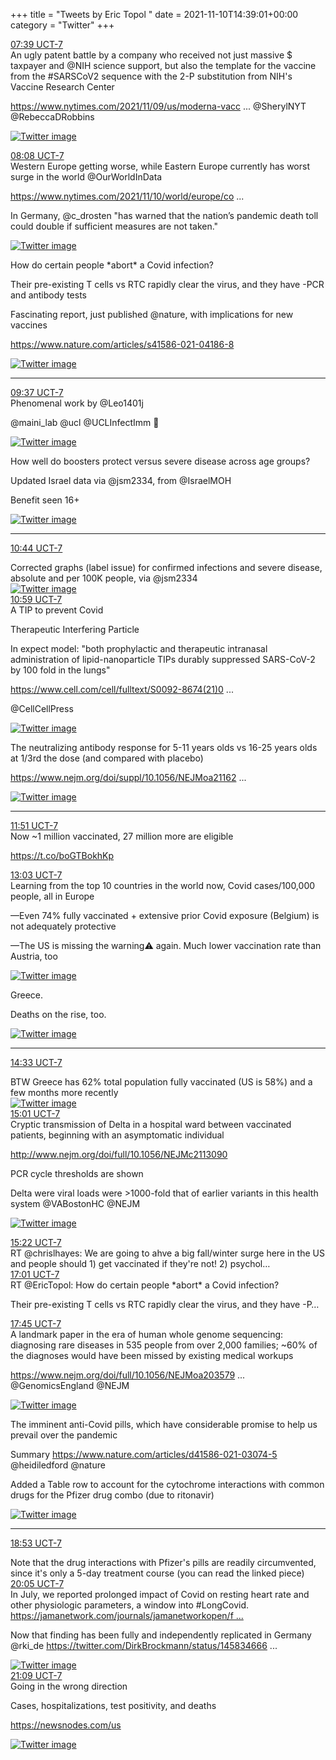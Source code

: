 +++
title = "Tweets by Eric Topol " 
date = 2021-11-10T14:39:01+00:00
category = "Twitter"
+++
<div class="tweet"> 
<div class="profile"> 
<a href="https://twitter.com/erictopol/status/1458444085333692417" target="_blank" rel="noreferer">07:39 UCT-7</a> 
</div> 
<div class="content"> 
An ugly patent battle by a company who received not just massive $ taxpayer and @NIH science support, but also the template for the vaccine from the #SARSCoV2 sequence with the 2-P substitution from NIH's Vaccine Research Center

<a href="https://www.nytimes.com/2021/11/09/us/moderna-vaccine-patent.html?searchResultPosition=1" target="_blank" rel="noreferer">https://www.nytimes.com/2021/11/09/us/moderna-vacc ...</a> 
 @SherylNYT @RebeccaDRobbins </div> 
<a href="/twitter/erictopol/images/FD1uhKQVIAUAD99.jpg"  ><img src="/twitter/erictopol/images/FD1uhKQVIAUAD99.jpg" alt="Twitter image" ></img></a></div> 
<div class="tweet"> 
<div class="profile"> 
<a href="https://twitter.com/erictopol/status/1458451549139587072" target="_blank" rel="noreferer">08:08 UCT-7</a> 
</div> 
<div class="content"> 
Western Europe getting worse, while Eastern Europe currently has worst surge in the world @OurWorldInData 

<a href="https://www.nytimes.com/2021/11/10/world/europe/covid-germany-record-cases.html" target="_blank" rel="noreferer">https://www.nytimes.com/2021/11/10/world/europe/co ...</a> 


In Germany, @c_drosten  "has warned that the nation’s pandemic death toll could double if sufficient measures are not taken." </div> 
<a href="/twitter/erictopol/images/FD10wE_VkAM9H60.jpg"  ><img src="/twitter/erictopol/images/FD10wE_VkAM9H60.jpg" alt="Twitter image" ></img></a></div> 
<div class="thread"> 
<div class="thread-content"> 
How do certain people *abort* a Covid infection?

Their pre-existing T cells vs RTC rapidly clear the virus, and they have -PCR and antibody tests

Fascinating report, just published @nature, with implications for new vaccines

<a href="https://www.nature.com/articles/s41586-021-04186-8" target="_blank" rel="noreferer">https://www.nature.com/articles/s41586-021-04186-8</a> 
 </div> 
<a href="/twitter/erictopol/images/FD15wt2UcAc-R4g.jpg"  ><img src="/twitter/erictopol/images/FD15wt2UcAc-R4g.jpg" alt="Twitter image" ></img></a><hr><div class="profile"> 
<a href="https://twitter.com/erictopol/status/1458473912338059267" target="_blank" rel="noreferer">09:37 UCT-7</a> 
</div> 
<div class="content"> 
Phenomenal work by @Leo1401j

 @maini_lab @ucl @UCLInfectImm 🙏 </div> 
<a href="/twitter/erictopol/images/FD2KN5JVgAIn46q.jpg"  ><img src="/twitter/erictopol/images/FD2KN5JVgAIn46q.jpg" alt="Twitter image" ></img></a></div> 
<div class="thread"> 
<div class="thread-content"> 
How well do boosters protect versus severe disease across age groups?

Updated Israel data via @jsm2334, from @IsraelMOH 

Benefit seen 16+ </div> 
<a href="/twitter/erictopol/images/FD2OusYUYAkUNjR.jpg"  ><img src="/twitter/erictopol/images/FD2OusYUYAkUNjR.jpg" alt="Twitter image" ></img></a><hr><div class="profile"> 
<a href="https://twitter.com/erictopol/status/1458490818700845059" target="_blank" rel="noreferer">10:44 UCT-7</a> 
</div> 
<div class="content"> 
Corrected graphs (label issue) for confirmed infections and severe disease, absolute and per 100K people, via @jsm2334 </div> 
<a href="/twitter/erictopol/images/FD2ZVr2VQAECRIe.jpg"  ><img src="/twitter/erictopol/images/FD2ZVr2VQAECRIe.jpg" alt="Twitter image" ></img></a></div> 
<div class="tweet"> 
<div class="profile"> 
<a href="https://twitter.com/erictopol/status/1458494662625300480" target="_blank" rel="noreferer">10:59 UCT-7</a> 
</div> 
<div class="content"> 
A TIP to prevent Covid

Therapeutic Interfering Particle

In expect model: "both prophylactic and therapeutic intranasal administration of lipid-nanoparticle TIPs durably suppressed SARS-CoV-2 by 100 fold in the lungs"

<a href="https://www.cell.com/cell/fulltext/S0092-8674(21)01319-2?rss=yes&utm_source=dlvr.it&utm_medium=twitter" target="_blank" rel="noreferer">https://www.cell.com/cell/fulltext/S0092-8674(21)0 ...</a> 


@CellCellPress </div> 
<a href="/twitter/erictopol/images/FD2dAcOVEAQgVQ3.jpg"  ><img src="/twitter/erictopol/images/FD2dAcOVEAQgVQ3.jpg" alt="Twitter image" ></img></a></div> 
<div class="thread"> 
<div class="thread-content"> 
The neutralizing antibody response for 5-11 years olds vs 16-25 years olds at 1/3rd the dose (and compared with placebo)

<a href="https://www.nejm.org/doi/suppl/10.1056/NEJMoa2116298/suppl_file/nejmoa2116298_appendix.pdf" target="_blank" rel="noreferer">https://www.nejm.org/doi/suppl/10.1056/NEJMoa21162 ...</a> 
 </div> 
<a href="/twitter/erictopol/images/FDxJ4BjUYAMrMbt.jpg"  ><img src="/twitter/erictopol/images/FDxJ4BjUYAMrMbt.jpg" alt="Twitter image" ></img></a><hr><div class="profile"> 
<a href="https://twitter.com/erictopol/status/1458507635385241602" target="_blank" rel="noreferer">11:51 UCT-7</a> 
</div> 
<div class="content"> 
Now ~1 million vaccinated, 27 million more are eligible

https://t.co/boGTBokhKp</div> 
</div> 
<div class="tweet"> 
<div class="profile"> 
<a href="https://twitter.com/erictopol/status/1458525710474043392" target="_blank" rel="noreferer">13:03 UCT-7</a> 
</div> 
<div class="content"> 
Learning from the top 10 countries in the world now, Covid cases/100,000 people, all in Europe

—Even 74% fully vaccinated + extensive prior Covid exposure (Belgium) is not adequately protective

—The US is missing the warning⚠️ again. Much lower vaccination rate than Austria, too </div> 
<a href="/twitter/erictopol/images/FD24eaPUcAIiVQn.jpg"  ><img src="/twitter/erictopol/images/FD24eaPUcAIiVQn.jpg" alt="Twitter image" ></img></a></div> 
<div class="thread"> 
<div class="thread-content"> 
Greece.

Deaths on the rise, too. </div> 
<a href="/twitter/erictopol/images/FD3MriYUYAUVGxE.jpg"  ><img src="/twitter/erictopol/images/FD3MriYUYAUVGxE.jpg" alt="Twitter image" ></img></a><hr><div class="profile"> 
<a href="https://twitter.com/erictopol/status/1458548349385150467" target="_blank" rel="noreferer">14:33 UCT-7</a> 
</div> 
<div class="content"> 
BTW Greece has 62% total population fully vaccinated (US is 58%) and a few months more recently </div> 
<a href="/twitter/erictopol/images/FD3NsNqUcAAAYHO.jpg"  ><img src="/twitter/erictopol/images/FD3NsNqUcAAAYHO.jpg" alt="Twitter image" ></img></a></div> 
<div class="tweet"> 
<div class="profile"> 
<a href="https://twitter.com/erictopol/status/1458555314467397645" target="_blank" rel="noreferer">15:01 UCT-7</a> 
</div> 
<div class="content"> 
Cryptic transmission of Delta in a hospital ward between vaccinated patients, beginning with an asymptomatic individual 

<a href="http://www.nejm.org/doi/full/10.1056/NEJMc2113090" target="_blank" rel="noreferer">http://www.nejm.org/doi/full/10.1056/NEJMc2113090</a> 


PCR cycle thresholds are shown

Delta were viral loads were &gt;1000-fold that of earlier variants in this health system @VABostonHC @NEJM </div> 
<a href="/twitter/erictopol/images/FD3QyN4VIAgh6qw.jpg"  ><img src="/twitter/erictopol/images/FD3QyN4VIAgh6qw.jpg" alt="Twitter image" ></img></a></div> 
<div class="tweet"> 
<div class="profile"> 
<a href="https://twitter.com/erictopol/status/1458560700637270020" target="_blank" rel="noreferer">15:22 UCT-7</a> 
</div> 
<div class="content"> 
RT @chrislhayes: We are going to ahve a big fall/winter surge here in the US and people should 1) get vaccinated if they're not! 2) psychol…</div> 
</div> 
<div class="tweet"> 
<div class="profile"> 
<a href="https://twitter.com/erictopol/status/1458585603625218049" target="_blank" rel="noreferer">17:01 UCT-7</a> 
</div> 
<div class="content"> 
RT @EricTopol: How do certain people *abort* a Covid infection?

Their pre-existing T cells vs RTC rapidly clear the virus, and they have -P…</div> 
</div> 
<div class="tweet"> 
<div class="profile"> 
<a href="https://twitter.com/erictopol/status/1458596717603868674" target="_blank" rel="noreferer">17:45 UCT-7</a> 
</div> 
<div class="content"> 
A landmark paper in the era of human whole genome sequencing: diagnosing rare diseases in 535 people from over 2,000 families; ~60% of the diagnoses would have been missed by existing medical workups 

<a href="https://www.nejm.org/doi/full/10.1056/NEJMoa2035790?query=featured_home" target="_blank" rel="noreferer">https://www.nejm.org/doi/full/10.1056/NEJMoa203579 ...</a> 
 @GenomicsEngland @NEJM </div> 
<a href="/twitter/erictopol/images/FD35jZbVkAAOG48.jpg"  ><img src="/twitter/erictopol/images/FD35jZbVkAAOG48.jpg" alt="Twitter image" ></img></a></div> 
<div class="thread"> 
<div class="thread-content"> 
The imminent anti-Covid pills, which have considerable promise to help us prevail over the pandemic

Summary <a href="https://www.nature.com/articles/d41586-021-03074-5" target="_blank" rel="noreferer">https://www.nature.com/articles/d41586-021-03074-5</a> 
 @heidiledford @nature 

Added a Table row to account for the cytochrome interactions with common drugs for the Pfizer drug combo (due to ritonavir) </div> 
<a href="/twitter/erictopol/images/FD4DYblUcAIe4vH.png"  ><img src="/twitter/erictopol/images/FD4DYblUcAIe4vH.png" alt="Twitter image" ></img></a><hr><div class="profile"> 
<a href="https://twitter.com/erictopol/status/1458613931711156234" target="_blank" rel="noreferer">18:53 UCT-7</a> 
</div> 
<div class="content"> 
Note that the drug interactions with Pfizer's pills are readily circumvented, since it's only a 5-day treatment course (you can read the linked piece)</div> 
</div> 
<div class="tweet"> 
<div class="profile"> 
<a href="https://twitter.com/erictopol/status/1458632059790839809" target="_blank" rel="noreferer">20:05 UCT-7</a> 
</div> 
<div class="content"> 
In July, we reported prolonged impact of Covid on resting heart rate and other physiologic parameters, a window into #LongCovid. <a href="https://jamanetwork.com/journals/jamanetworkopen/fullarticle/2781687" target="_blank" rel="noreferer">https://jamanetwork.com/journals/jamanetworkopen/f ...</a> 


Now that finding has been fully and independently replicated in Germany @rki_de  <a href="https://twitter.com/DirkBrockmann/status/1458346662959763457" target="_blank" rel="noreferer">https://twitter.com/DirkBrockmann/status/145834666 ...</a> 
</div> 
<a href="/twitter/erictopol/images/FD4Y2fYVQAcKTTj.jpg"  ><img src="/twitter/erictopol/images/FD4Y2fYVQAcKTTj.jpg" alt="Twitter image" ></img></a></div> 
<div class="tweet"> 
<div class="profile"> 
<a href="https://twitter.com/erictopol/status/1458648079893098499" target="_blank" rel="noreferer">21:09 UCT-7</a> 
</div> 
<div class="content"> 
Going in the wrong direction

Cases, hospitalizations, test positivity, and deaths

<a href="https://newsnodes.com/us" target="_blank" rel="noreferer">https://newsnodes.com/us</a> 
 </div> 
<a href="/twitter/erictopol/images/FD4oSp1VQAAhoPX.jpg"  ><img src="/twitter/erictopol/images/FD4oSp1VQAAhoPX.jpg" alt="Twitter image" ></img></a></div> 


